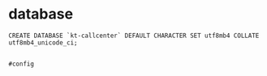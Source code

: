 # database

```mysql
CREATE DATABASE `kt-callcenter` DEFAULT CHARACTER SET utf8mb4 COLLATE utf8mb4_unicode_ci;


#config

